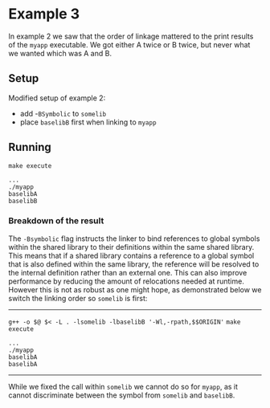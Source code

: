 # Example 3

In example 2 we saw that the order of linkage mattered to the print results of the `myapp` executable. We got either A twice or B twice, but never what we wanted which was A and B.

## Setup
Modified setup of example 2:
- add -`BSymbolic` to `somelib`
- place `baselibB` first when linking to `myapp`

## Running
`make execute`
```
...
./myapp
baselibA
baselibB
```

### Breakdown of the result
The `-Bsymbolic` flag instructs the linker to bind references to global symbols within the shared library to their definitions within the same shared library. This means that if a shared library contains a reference to a global symbol that is also defined within the same library, the reference will be resolved to the internal definition rather than an external one. This can also improve performance by reducing the amount of relocations needed at runtime. However this is not as robust as one might hope, as demonstrated below we switch the linking order so `somelib` is first:

----------------------
`g++ -o $@ $< -L . -lsomelib -lbaselibB '-Wl,-rpath,$$ORIGIN'`
`make execute`
```
...
./myapp
baselibA
baselibA
```
----------------------
While we fixed the call within `somelib` we cannot do so for `myapp`, as it cannot discriminate between the symbol from `somelib` and `baselibB`. 